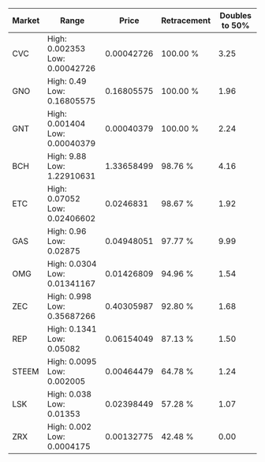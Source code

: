 | Market | Range | Price| Retracement | Doubles to 50% |
| --- | --- | --- | --- | --- |
| CVC | High: 0.002353<br />Low: 0.00042726 | 0.00042726 | 100.00 % | 3.25 |
| GNO | High: 0.49<br />Low: 0.16805575 | 0.16805575 | 100.00 % | 1.96 |
| GNT | High: 0.001404<br />Low: 0.00040379 | 0.00040379 | 100.00 % | 2.24 |
| BCH | High: 9.88<br />Low: 1.22910631 | 1.33658499 | 98.76 % | 4.16 |
| ETC | High: 0.07052<br />Low: 0.02406602 | 0.0246831 | 98.67 % | 1.92 |
| GAS | High: 0.96<br />Low: 0.02875 | 0.04948051 | 97.77 % | 9.99 |
| OMG | High: 0.0304<br />Low: 0.01341167 | 0.01426809 | 94.96 % | 1.54 |
| ZEC | High: 0.998<br />Low: 0.35687266 | 0.40305987 | 92.80 % | 1.68 |
| REP | High: 0.1341<br />Low: 0.05082 | 0.06154049 | 87.13 % | 1.50 |
| STEEM | High: 0.0095<br />Low: 0.002005 | 0.00464479 | 64.78 % | 1.24 |
| LSK | High: 0.038<br />Low: 0.01353 | 0.02398449 | 57.28 % | 1.07 |
| ZRX | High: 0.002<br />Low: 0.0004175 | 0.00132775 | 42.48 % | 0.00 |
